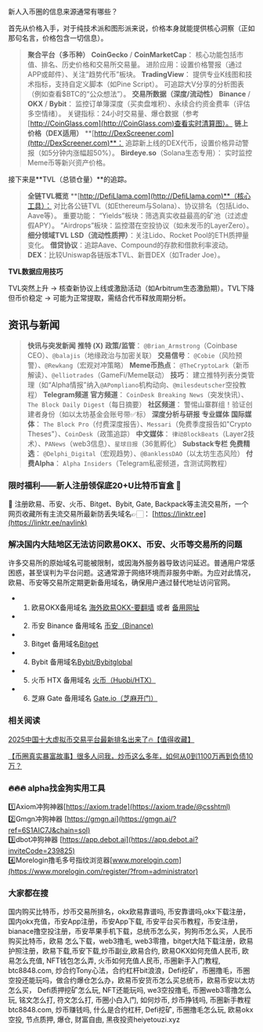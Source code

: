 新人入币圈的信息来源通常有哪些？

首先从价格入手，对于纯技术派和图形派来说，价格本身就能提供核心洞察（正如那句名言，价格包含一切信息）。

> **聚合平台（多币种）**
> **CoinGecko** / **CoinMarketCap**：
> 核心功能包括市值、排名、历史价格和交易所交易量。
> 进阶应用：设置价格警报（通过APP或邮件）、关注“趋势代币”板块。
> **TradingView**：
> 提供专业K线图和技术指标，支持自定义脚本（如Pine Script）。
> 可追踪大V分享的分析图表（例如查看$BTC的“公众想法”）。
> **交易所数据（深度/流动性）**
> **Binance** / **OKX** / **Bybit**：
> 监控订单簿深度（买卖盘堆积）、永续合约资金费率（评估多空情绪）。
> 关键指标：24小时交易量、爆仓数据（参考[http://CoinGlass.com](http://CoinGlass.com)查看实时清算图）。
> **链上价格（DEX适用）**
> **[http://DexScreener.com](http://DexScreener.com)**：
> 追踪新上线的DEX代币，设置价格异动警报（如5分钟内涨幅超50%）。
> **Birdeye.so**（Solana生态专用）：
> 实时监控Meme币等新兴资产价格。

接下来是**TVL（总锁仓量）**的追踪。

> **全链TVL概览**
> **[http://DefiLlama.com](http://DefiLlama.com)**（核心工具）：
> 对比各公链TVL（如Ethereum与Solana）、协议排名（包括Lido、Aave等）。
> 重要功能：
> “Yields”板块：筛选真实收益最高的矿池（过滤虚假APY）。
> “Airdrops”板块：监控潜在空投协议（如未发币的LayerZero）。
> **细分领域TVL**
> **LSD（流动性质押）**：关注Lido、Rocket Pool的ETH质押量变化。
> **借贷协议**：追踪Aave、Compound的存款和借款利率波动。
> **DEX**：比较Uniswap各链版本TVL、新晋DEX（如Trader Joe）。

**TVL数据应用技巧**

TVL突然上升 → 核查新协议上线或激励活动（如Arbitrum生态激励期）。TVL下降但币价稳定 → 可能为正常提取，需结合代币释放周期分析。

## 资讯与新闻

> **快讯与突发新闻**
> **推特 (X)**
> **政策/监管**：
> `@Brian_Armstrong`（Coinbase CEO）、`@balajis`（地缘政治与加密关联）
> **交易信号**：
> `@Cobie`（风险预警）、`@Rewkang`（宏观对冲策略）
> **Meme币热点**：
> `@TheCryptoLark`（新币解读）、`@elliotrades`（GameFi/Meme联动）
> **技巧**：
> 建立推特列表分类管理（如“Alpha情报”纳入`@APompliano`机构动向、`@milesdeutscher`空投教程）
> **Telegram频道**
> **官方频道**：
> `CoinDesk Breaking News`（突发快讯）、`The Block Daily Digest`（每日摘要）
> **社区频道**：
> 警惕山寨群组！验证创建者身份（如以太坊基金会账号带✅标）
> **深度分析与研报**
> **专业媒体**
> **国际媒体**：
> `The Block Pro`（付费深度报告）、`Messari`（免费季度报告如"Crypto Theses"）、`CoinDesk`（政策追踪）
> **中文媒体**：
> `律动BlockBeats`（Layer2技术）、`PANews`（web3信息）、`星球日报`（36氪孵化）
> **Substack专栏**
> **免费精选**：
> `@Delphi_Digital`（宏观趋势）、`@BanklessDAO`（以太坊生态风险）
> **付费Alpha**：
> `Alpha Insiders`（Telegram私密频道，含测试网教程）

### 限时福利——新人注册领保底20+U比特币盲盒 🎁
🎁 注册欧易、币安、火币、Bitget、Bybit, Gate, Backpack等主流交易所，一个网页收藏所有主流交易所最新防丢失域名👉🏻： [https://linktr.ee](https://linktr.ee/navlink)

### 解决国内大陆地区无法访问欧易OKX、币安、火币等交易所的问题
许多交易所的原始域名可能被限制，或因海外服务器导致访问延迟。普通用户常感困惑，甚至误判为平台问题。这通常源于网络环境而非服务中断。为应对此情况，欧易、币安等交易所定期更新备用域名，确保用户通过替代地址访问官网。

- 1. 欧易OKX备用域名 [海外欧易OKX-要翻墙](https://www.okx.com/join/74873351) 或者 [备用网址](https://www.chouyi.kim/zh-hans/join/74873351) 
- 2. 币安 Binance 备用域名 [币安（Binance)](https://accounts.binance.com/zh-CN/register?ref=36457687)
- 3. Bitget 备用域名[Bitget](https://www.bitget.com/zh-CN/referral/register?from=referral&clacCode=VRNEYUTR)
- 4. Bybit 备用域名[Bybit/Bybitglobal](https://www.bybitglobal.com/zh-MY/invite/?ref=VMKORMM)
- 5. 火币 HTX 备用域名 [火币（Huobi/HTX）](https://www.htx.com/invite/zh-cn/1f?invite_code=whf45223)
- 6. 芝麻 Gate 备用域名 [Gate.io（芝麻开门）](https://www.gate.io/zh/signup?ref_type=103&ref=A1ERAQ)

### 相关阅读
[2025中国十大虚拟币交易平台最新排名出来了🔥【值得收藏】](https://btc8848.com/top-10-exchanges/)

[【币圈真实暴富故事】很多人问我，炒币这么多年，如何从0到1100万再到负债10万？](https://heiyetouzi.xyz/biquanstory001/)


### 🔥🔥🔥 alpha找金狗实用工具
1️⃣Axiom冲狗神器[https://axiom.trade](https://axiom.trade/@csshtml)  
2️⃣Gmgn冲狗神器 [https://gmgn.ai](https://gmgn.ai/?ref=6S1AIC7J&chain=sol)  
3️⃣dbot冲狗神器 [https://app.debot.ai](https://app.debot.ai?inviteCode=239825)  
4️⃣Morelogin撸毛多号指纹浏览器[www.morelogin.com](https://www.morelogin.com/register/?from=administrator)  


### 大家都在搜
国内购买比特币，炒币交易所排名，okx欧易靠谱吗, 币安靠谱吗,okx下载注册，国内okx充值，币安App注册，币安App下载, 币安平台买币教程，币安注册，bianace撸空投注册，币安苹果手机下载，总统币怎么买，狗狗币怎么买，人民币购买比特币，欧易 怎么下载，web3撸毛, web3零撸，bitget大陆下载注册，欧易护照注册，欧易下载,币安下载,炒币副业,欧易合约, 欧易OKX如何充值人民币, 欧易怎么充值, NFT钱包怎么弄, 火币如何充值人民币, 币圈新手入门教程, btc8848.com, 炒合约Tony心法，合约杠杆bit浪浪，Defi挖矿，币圈撸毛，币圈空投还能玩吗，做合约爆仓怎么办，欧易币安货币怎么买总统币，欧易币安以太坊怎么买， Defi质押挖矿怎么玩, NFT还能玩吗, we3空投撸毛, 币圈web3零撸怎么玩, 铭文怎么打, 符文怎么打, 币圈小白入门, 如何炒币, 炒币挣钱吗, 币圈新手教程btc8848.com, 炒币赚钱吗, 什么是合约杠杆, Defi挖矿, 币圈撸毛怎么玩, 欧易okx空投, 节点质押, 爆仓, 财富自由, 黑夜投资heiyetouzi.xyz